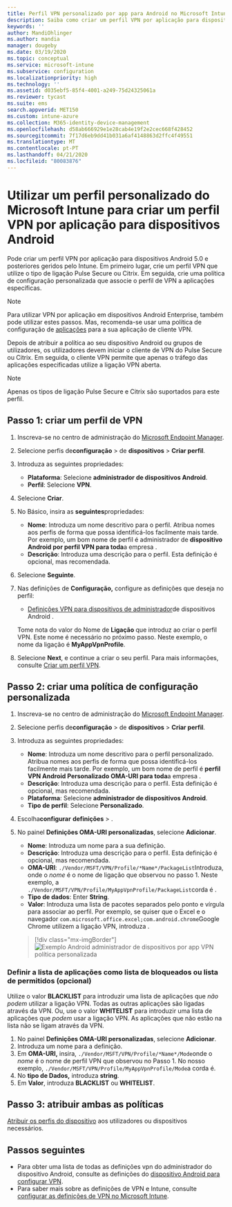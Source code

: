 ```yaml
---
title: Perfil VPN personalizado por app para Android no Microsoft Intune - Azure Microsoft Docs
description: Saiba como criar um perfil VPN por aplicação para dispositivos de administrador de dispositivos Android geridos pelo Microsoft Intune.
keywords: ''
author: MandiOhlinger
ms.author: mandia
manager: dougeby
ms.date: 03/19/2020
ms.topic: conceptual
ms.service: microsoft-intune
ms.subservice: configuration
ms.localizationpriority: high
ms.technology: ''
ms.assetid: d035ebf5-85f4-4001-a249-75d24325061a
ms.reviewer: tycast
ms.suite: ems
search.appverid: MET150
ms.custom: intune-azure
ms.collection: M365-identity-device-management
ms.openlocfilehash: d58ab666929e1e28cab4e19f2e2cec668f428452
ms.sourcegitcommit: 7f17d6eb9dd41b031a6af4148863d2ffc4f49551
ms.translationtype: MT
ms.contentlocale: pt-PT
ms.lasthandoff: 04/21/2020
ms.locfileid: "80083876"
---
```

# <a name="use-a-microsoft-intune-custom-profile-to-create-a-per-app-vpn-profile-for-android-devices"></a>Utilizar um perfil personalizado do Microsoft Intune para criar um perfil VPN por aplicação para dispositivos Android

Pode criar um perfil VPN por aplicação para dispositivos Android 5.0 e posteriores geridos pelo Intune. Em primeiro lugar, crie um perfil VPN que utilize o tipo de ligação Pulse Secure ou Citrix. Em seguida, crie uma política de configuração personalizada que associe o perfil de VPN a aplicações específicas.

> [!NOTE]
> Para utilizar VPN por aplicação em dispositivos Android Enterprise, também pode utilizar estes passos. Mas, recomenda-se usar uma política de configuração de [aplicações](../apps/app-configuration-policies-use-android.md) para a sua aplicação de cliente VPN.

Depois de atribuir a política ao seu dispositivo Android ou grupos de utilizadores, os utilizadores devem iniciar o cliente de VPN do Pulse Secure ou Citrix. Em seguida, o cliente VPN permite que apenas o tráfego das aplicações especificadas utilize a ligação VPN aberta.

> [!NOTE]
>
> Apenas os tipos de ligação Pulse Secure e Citrix são suportados para este perfil.

## <a name="step-1-create-a-vpn-profile"></a>Passo 1: criar um perfil de VPN

1. Inscreva-se no centro de administração do [Microsoft Endpoint Manager](https://go.microsoft.com/fwlink/?linkid=2109431).
2. Selecione perfis de**configuração** > de **dispositivos** > **Criar perfil**.
3. Introduza as seguintes propriedades:

    - **Plataforma**: Selecione **administrador de dispositivos Android**.
    - **Perfil**: Selecione **VPN**.

4. Selecione **Criar**.
5. No Básico, insira as **seguintes**propriedades:

    - **Nome**: Introduza um nome descritivo para o perfil. Atribua nomes aos perfis de forma que possa identificá-los facilmente mais tarde. Por exemplo, um bom nome de perfil é administrador de **dispositivo Android por perfil VPN para toda**a empresa .
    - **Descrição**: Introduza uma descrição para o perfil. Esta definição é opcional, mas recomendada.

6. Selecione **Seguinte**.
7. Nas definições de **Configuração,** configure as definições que deseja no perfil:

    - [Definições VPN para dispositivos de administrador](vpn-settings-android.md)de dispositivos Android .

    Tome nota do valor do Nome de **Ligação** que introduz ao criar o perfil VPN. Este nome é necessário no próximo passo. Neste exemplo, o nome da ligação é **MyAppVpnProfile**.

8. Selecione **Next**, e continue a criar o seu perfil. Para mais informações, consulte [Criar um perfil VPN](vpn-settings-configure.md#create-the-profile).

## <a name="step-2-create-a-custom-configuration-policy"></a>Passo 2: criar uma política de configuração personalizada

1. Inscreva-se no centro de administração do [Microsoft Endpoint Manager](https://go.microsoft.com/fwlink/?linkid=2109431).
2. Selecione perfis de**configuração** > de **dispositivos** > **Criar perfil**.
3. Introduza as seguintes propriedades:

    - **Nome**: Introduza um nome descritivo para o perfil personalizado. Atribua nomes aos perfis de forma que possa identificá-los facilmente mais tarde. Por exemplo, um bom nome de perfil é **perfil VPN Android Personalizado OMA-URI para toda**a empresa .
    - **Descrição**: Introduza uma descrição para o perfil. Esta definição é opcional, mas recomendada.
    - **Plataforma**: Selecione **administrador de dispositivos Android**.
    - **Tipo de perfil**: Selecione **Personalizado**.

4. Escolha**configurar** **definições** > .
5. No painel **Definições OMA-URI personalizadas**, selecione **Adicionar**.
    - **Nome**: Introduza um nome para a sua definição.
    - **Descrição**: Introduza uma descrição para o perfil. Esta definição é opcional, mas recomendada.
    - **OMA-URI**: `./Vendor/MSFT/VPN/Profile/*Name*/PackageList`Introduza, onde o *nome* é o nome de ligação que observou no passo 1. Neste exemplo, a `./Vendor/MSFT/VPN/Profile/MyAppVpnProfile/PackageList`corda é .
    - **Tipo de dados**: Enter **String**.
    - **Valor**: Introduza uma lista de pacotes separados pelo ponto e vírgula para associar ao perfil. Por exemplo, se quiser que o Excel e o navegador `com.microsoft.office.excel;com.android.chrome`Google Chrome utilizem a ligação VPN, introduza .

    > [!div class="mx-imgBorder"]
    >![Exemplo Android administrador de dispositivos por app VPN política personalizada](./media/android-pulse-secure-per-app-vpn/android_per_app_vpn_oma_uri.png)

### <a name="set-your-app-list-to-blacklist-or-whitelist-optional"></a>Definir a lista de aplicações como lista de bloqueados ou lista de permitidos (opcional)

Utilize o valor **BLACKLIST** para introduzir uma lista de aplicações que *não podem* utilizar a ligação VPN. Todas as outras aplicações são ligadas através da VPN. Ou, use o valor **WHITELIST** para introduzir uma lista de aplicações que *podem* usar a ligação VPN. As aplicações que não estão na lista não se ligam através da VPN.

1. No painel **Definições OMA-URI personalizadas**, selecione **Adicionar**.
2. Introduza um nome para a definição.
3. Em **OMA-URI,** insira, `./Vendor/MSFT/VPN/Profile/*Name*/Mode`onde o *nome* é o nome de perfil VPN que observou no Passo 1. No nosso exemplo, `./Vendor/MSFT/VPN/Profile/MyAppVpnProfile/Mode`a corda é.
4. No **tipo de Dados,** introduza **string**.
5. Em **Valor**, introduza **BLACKLIST** ou **WHITELIST**.

## <a name="step-3-assign-both-policies"></a>Passo 3: atribuir ambas as políticas

[Atribuir os perfis do dispositivo](device-profile-assign.md) aos utilizadores ou dispositivos necessários.

## <a name="next-steps"></a>Passos seguintes

- Para obter uma lista de todas as definições vpn do administrador do dispositivo Android, consulte as definições do [dispositivo Android para configurar VPN](vpn-settings-android.md).
- Para saber mais sobre as definições de VPN e Intune, consulte [configurar as definições de VPN no Microsoft Intune](vpn-settings-configure.md).
